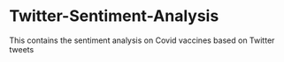 # Twitter-Sentiment-Analysis
This contains the sentiment analysis on Covid vaccines based on Twitter tweets
